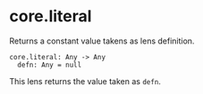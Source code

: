 # core.literal

Returns a constant value takens as lens definition.

```
core.literal: Any -> Any
  defn: Any = null
```

This lens returns the value taken as `defn`.
